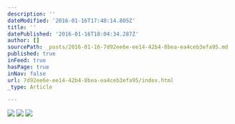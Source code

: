 ```yaml
---
description: ''
dateModified: '2016-01-16T17:48:14.805Z'
title: ''
datePublished: '2016-01-16T18:04:34.287Z'
author: []
sourcePath: _posts/2016-01-16-7d92ee6e-ee14-42b4-8bea-ea4ceb3efa95.md
published: true
inFeed: true
hasPage: true
inNav: false
url: 7d92ee6e-ee14-42b4-8bea-ea4ceb3efa95/index.html
_type: Article

---
```

![](https://the-grid-user-content.s3-us-west-2.amazonaws.com/c475f3f3-c592-4e59-93ba-8f37018f9da3.png)
![](https://the-grid-user-content.s3-us-west-2.amazonaws.com/faf110db-72b3-4b09-ae1a-07ce69c9abd1.png)
![](https://the-grid-user-content.s3-us-west-2.amazonaws.com/cbbf2a24-9c08-4d7d-9111-14e3f5677959.png)
